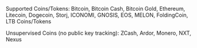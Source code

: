 Supported Coins/Tokens:
Bitcoin, Bitcoin Cash, Bitcoin Gold, Ethereum, Litecoin, Dogecoin, Storj, ICONOMI, GNOSIS, EOS, MELON, FoldingCoin, LTB Coins/Tokens

Unsupervised Coins (no public key tracking):
ZCash, Ardor, Monero, NXT, Nexus